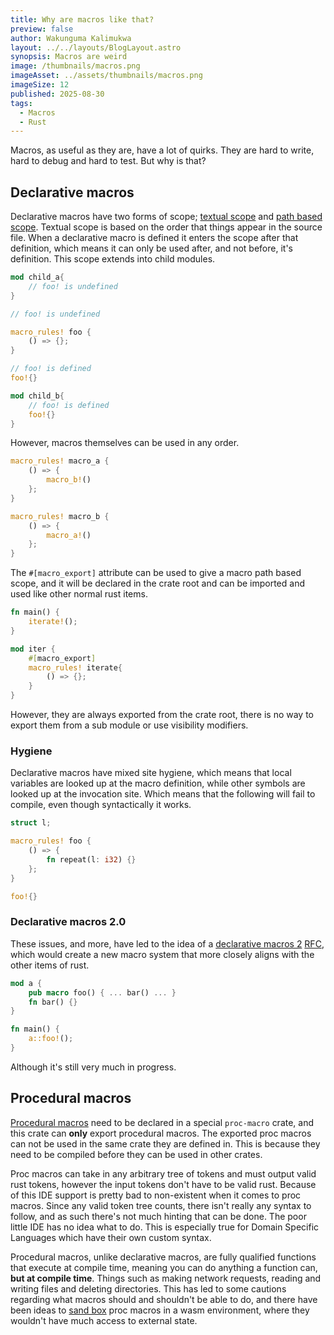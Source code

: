 ```yaml
---
title: Why are macros like that?
preview: false
author: Wakunguma Kalimukwa
layout: ../../layouts/BlogLayout.astro
synopsis: Macros are weird
image: /thumbnails/macros.png
imageAsset: ../assets/thumbnails/macros.png
imageSize: 12
published: 2025-08-30
tags:
  - Macros
  - Rust
---
```



Macros, as useful as they are, have a lot of quirks. They are hard to write, hard to debug and hard to test. But why is that?

## Declarative macros
Declarative macros have two forms of scope; [textual scope](https://doc.rust-lang.org/reference/macros-by-example.html#textual-scope) and 
[path based scope](https://doc.rust-lang.org/reference/macros-by-example.html#path-based-scope). Textual scope is based on the order that things
appear in the source file. When a declarative macro is defined it enters the scope after that definition, which means it can only be used after, and
not before, it's definition. This scope extends into child modules.

```rust
mod child_a{
    // foo! is undefined 
}

// foo! is undefined

macro_rules! foo {
    () => {};
}

// foo! is defined
foo!{}

mod child_b{
    // foo! is defined
    foo!{}
}
```

However, macros themselves can be used in any order.

```rust
macro_rules! macro_a {
    () => {
        macro_b!()
    };
}

macro_rules! macro_b {
    () => {
        macro_a!()
    };
}
```

The `#[macro_export]` attribute can be used to give a macro path based scope, and it will be declared in the crate root and can be imported and used like other normal rust items.

```rust
fn main() {
    iterate!();
}

mod iter {
    #[macro_export]
    macro_rules! iterate{
        () => {};
    }
}
```

However, they are always exported from the crate root, there is no way to export them from a sub module or use visibility modifiers.

### Hygiene
Declarative macros have mixed site hygiene, which means that local variables are looked up at the macro definition, while other symbols are looked up at the invocation site. Which means
that the following will fail to compile, even though syntactically it works.

```rust
struct l;

macro_rules! foo {
    () => {
        fn repeat(l: i32) {}
    };
}

foo!{}
```


### Declarative macros 2.0
These issues, and more, have led to the idea of a [declarative macros 2](https://github.com/rust-lang/rust/issues/39412) [RFC](https://github.com/rust-lang/rfcs/blob/master/text/1584-macros.md),
which would create a new macro system that more closely aligns with the other items of rust.

```rust
mod a {
    pub macro foo() { ... bar() ... }
    fn bar() {}
}

fn main() {
    a::foo!(); 
}
```

Although it's still very much in progress.

## Procedural macros

[Procedural macros](https://doc.rust-lang.org/nightly/reference/procedural-macros.html) need to be declared in a special `proc-macro` crate, 
and this crate can **only** export procedural macros. The exported proc macros can not be used in the same crate they are defined in. 
This is because they need to be compiled before they can be used in other crates.

Proc macros can take in any arbitrary tree of tokens and must output valid rust tokens, however the input tokens don't have to be valid rust. Because of this IDE support is pretty bad to non-existent 
when it comes to proc macros. Since any valid token tree counts, there isn't really any syntax to follow, and as such there's not much hinting that can be done. The poor little IDE has no idea what to do. 
This is especially true for Domain Specific Languages which have their own custom syntax.

Procedural macros, unlike declarative macros, are fully qualified functions that execute at compile time, meaning you can do anything a function can, **but at compile time**. Things
such as making network requests, reading and writing files and deleting directories. This has led to some cautions regarding what macros should and shouldn't be able to do, 
and there have been ideas to [sand box](https://internals.rust-lang.org/t/pre-rfc-sandboxed-deterministic-reproducible-efficient-wasm-compilation-of-proc-macros/19359) proc macros 
in a wasm environment, where they wouldn't have much access to external state.

